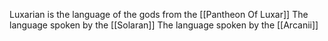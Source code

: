Luxarian is the language of the gods from the [[Pantheon Of Luxar]]
The language spoken by the [[Solaran]]
The language spoken by the [[Arcanii]]
